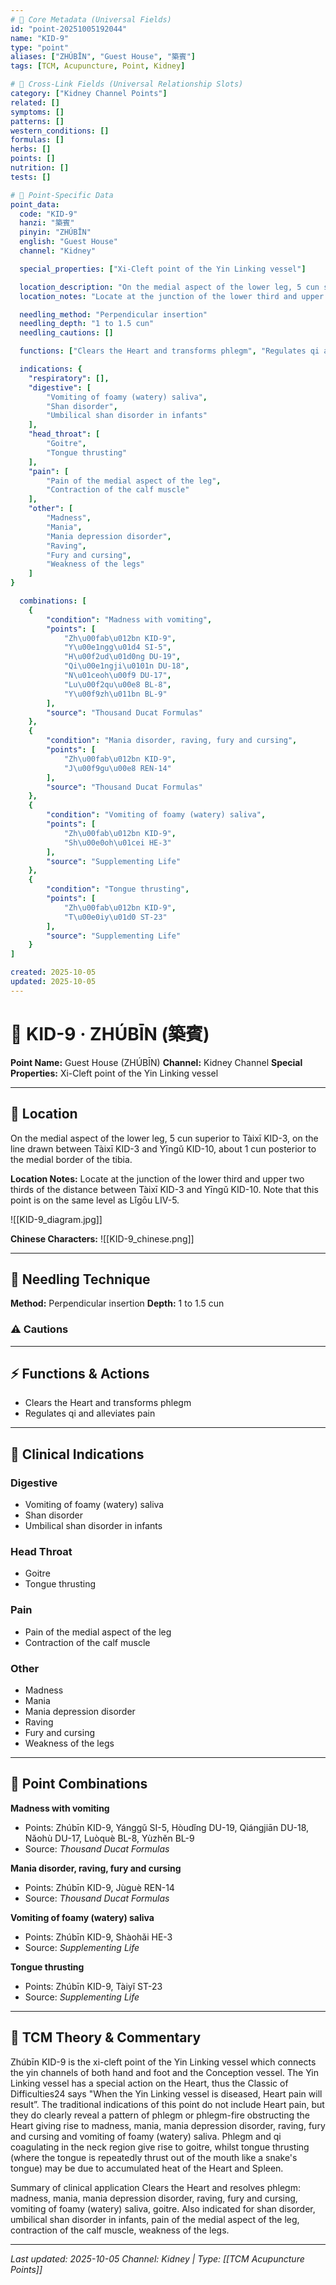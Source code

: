 ```yaml
---
# 🔹 Core Metadata (Universal Fields)
id: "point-20251005192044"
name: "KID-9"
type: "point"
aliases: ["ZHÚBĪN", "Guest House", "築賓"]
tags: [TCM, Acupuncture, Point, Kidney]

# 🔹 Cross-Link Fields (Universal Relationship Slots)
category: ["Kidney Channel Points"]
related: []
symptoms: []
patterns: []
western_conditions: []
formulas: []
herbs: []
points: []
nutrition: []
tests: []

# 🔹 Point-Specific Data
point_data:
  code: "KID-9"
  hanzi: "築賓"
  pinyin: "ZHÚBĪN"
  english: "Guest House"
  channel: "Kidney"

  special_properties: ["Xi-Cleft point of the Yin Linking vessel"]

  location_description: "On the medial aspect of the lower leg, 5 cun superior to Tàixī KID-3, on the line drawn between Tàixī KID-3 and Yīngǔ KID-10, about 1 cun posterior to the medial border of the tibia."
  location_notes: "Locate at the junction of the lower third and upper two thirds of the distance between Tàixī KID-3 and Yīngǔ KID-10. Note that this point is on the same level as Lǐgōu LIV-5."

  needling_method: "Perpendicular insertion"
  needling_depth: "1 to 1.5 cun"
  needling_cautions: []

  functions: ["Clears the Heart and transforms phlegm", "Regulates qi and alleviates pain"]

  indications: {
    "respiratory": [],
    "digestive": [
        "Vomiting of foamy (watery) saliva",
        "Shan disorder",
        "Umbilical shan disorder in infants"
    ],
    "head_throat": [
        "Goitre",
        "Tongue thrusting"
    ],
    "pain": [
        "Pain of the medial aspect of the leg",
        "Contraction of the calf muscle"
    ],
    "other": [
        "Madness",
        "Mania",
        "Mania depression disorder",
        "Raving",
        "Fury and cursing",
        "Weakness of the legs"
    ]
}

  combinations: [
    {
        "condition": "Madness with vomiting",
        "points": [
            "Zh\u00fab\u012bn KID-9",
            "Y\u00e1ngg\u01d4 SI-5",
            "H\u00f2ud\u01d0ng DU-19",
            "Qi\u00e1ngji\u0101n DU-18",
            "N\u01ceoh\u00f9 DU-17",
            "Lu\u00f2qu\u00e8 BL-8",
            "Y\u00f9zh\u011bn BL-9"
        ],
        "source": "Thousand Ducat Formulas"
    },
    {
        "condition": "Mania disorder, raving, fury and cursing",
        "points": [
            "Zh\u00fab\u012bn KID-9",
            "J\u00f9gu\u00e8 REN-14"
        ],
        "source": "Thousand Ducat Formulas"
    },
    {
        "condition": "Vomiting of foamy (watery) saliva",
        "points": [
            "Zh\u00fab\u012bn KID-9",
            "Sh\u00e0oh\u01cei HE-3"
        ],
        "source": "Supplementing Life"
    },
    {
        "condition": "Tongue thrusting",
        "points": [
            "Zh\u00fab\u012bn KID-9",
            "T\u00e0iy\u01d0 ST-23"
        ],
        "source": "Supplementing Life"
    }
]

created: 2025-10-05
updated: 2025-10-05
---
```


# 📍 KID-9 · ZHÚBĪN (築賓)

**Point Name:** Guest House (ZHÚBĪN)
**Channel:** Kidney Channel
**Special Properties:** Xi-Cleft point of the Yin Linking vessel

---

## 📍 Location

On the medial aspect of the lower leg, 5 cun superior to Tàixī KID-3, on the line drawn between Tàixī KID-3 and Yīngǔ KID-10, about 1 cun posterior to the medial border of the tibia.

**Location Notes:**
Locate at the junction of the lower third and upper two thirds of the distance between Tàixī KID-3 and Yīngǔ KID-10. Note that this point is on the same level as Lǐgōu LIV-5.

![[KID-9_diagram.jpg]]

**Chinese Characters:** ![[KID-9_chinese.png]]

---

## 🔧 Needling Technique

**Method:** Perpendicular insertion
**Depth:** 1 to 1.5 cun

### ⚠️ Cautions

---

## ⚡ Functions & Actions
- Clears the Heart and transforms phlegm
- Regulates qi and alleviates pain

---

## 🎯 Clinical Indications

### Digestive
- Vomiting of foamy (watery) saliva
- Shan disorder
- Umbilical shan disorder in infants

### Head Throat
- Goitre
- Tongue thrusting

### Pain
- Pain of the medial aspect of the leg
- Contraction of the calf muscle

### Other
- Madness
- Mania
- Mania depression disorder
- Raving
- Fury and cursing
- Weakness of the legs

---

## 🔗 Point Combinations

**Madness with vomiting**
- Points: Zhúbīn KID-9, Yánggǔ SI-5, Hòudǐng DU-19, Qiángjiān DU-18, Nǎohù DU-17, Luòquè BL-8, Yùzhěn BL-9
- Source: *Thousand Ducat Formulas*

**Mania disorder, raving, fury and cursing**
- Points: Zhúbīn KID-9, Jùguè REN-14
- Source: *Thousand Ducat Formulas*

**Vomiting of foamy (watery) saliva**
- Points: Zhúbīn KID-9, Shàohǎi HE-3
- Source: *Supplementing Life*

**Tongue thrusting**
- Points: Zhúbīn KID-9, Tàiyǐ ST-23
- Source: *Supplementing Life*

---

## 🧬 TCM Theory & Commentary

Zhúbīn KID-9 is the xi-cleft point of the Yin Linking vessel which connects the yin channels of both hand and foot and the Conception vessel. The Yin Linking vessel has a special action on the Heart, thus the Classic of Difficulties24 says "When the Yin Linking vessel is diseased, Heart pain will result”. The traditional indications of this point do not include Heart pain, but they do clearly reveal a pattern of phlegm or phlegm-fire obstructing the Heart giving rise to madness, mania, mania depression disorder, raving, fury and cursing and vomiting of foamy (watery) saliva. Phlegm and qi coagulating in the neck region give rise to goitre, whilst tongue thrusting (where the tongue is repeatedly thrust out of the mouth like a snake's tongue) may be due to accumulated heat of the Heart and Spleen.

Summary of clinical application
Clears the Heart and resolves phlegm: madness, mania, mania depression disorder, raving, fury and cursing, vomiting of foamy (watery) saliva, goitre.
Also indicated for shan disorder, umbilical shan disorder in infants, pain of the medial aspect of the leg, contraction of the calf muscle, weakness of the legs.

---

*Last updated: 2025-10-05*
*Channel: Kidney | Type: [[TCM Acupuncture Points]]*
